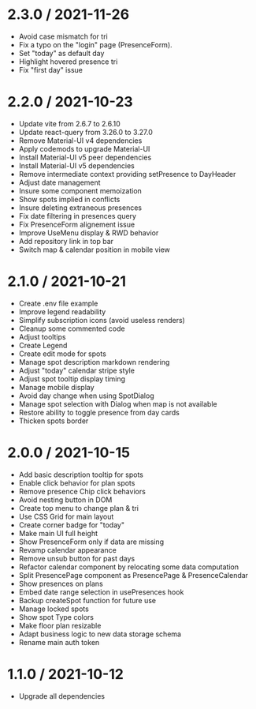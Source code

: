 
2.3.0 / 2021-11-26
==================

  * Avoid case mismatch for tri
  * Fix a typo on the "login" page (PresenceForm).
  * Set "today" as default day
  * Highlight hovered presence tri
  * Fix "first day" issue

2.2.0 / 2021-10-23
==================

  * Update vite from 2.6.7 to 2.6.10
  * Update react-query from 3.26.0 to 3.27.0
  * Remove Material-UI v4 dependencies
  * Apply codemods to upgrade Material-UI
  * Install Material-UI v5 peer dependencies
  * Install Material-UI v5 dependencies
  * Remove intermediate context providing setPresence to DayHeader
  * Adjust date management
  * Insure some component memoization
  * Show spots implied in conflicts
  * Insure deleting extraneous presences
  * Fix date filtering in presences query
  * Fix PresenceForm alignement issue
  * Improve UseMenu display & RWD behavior
  * Add repository link in top bar
  * Switch map & calendar position in mobile view

2.1.0 / 2021-10-21
==================

  * Create .env file example
  * Improve legend readability
  * Simplify subscription icons (avoid useless renders)
  * Cleanup some commented code
  * Adjust tooltips
  * Create Legend
  * Create edit mode for spots
  * Manage spot description markdown rendering
  * Adjust "today" calendar stripe style
  * Adjust spot tooltip display timing
  * Manage mobile display
  * Avoid day change when using SpotDialog
  * Manage spot selection with Dialog when map is not available
  * Restore ability to toggle presence from day cards
  * Thicken spots border

2.0.0 / 2021-10-15
==================

  * Add basic description tooltip for spots
  * Enable click behavior for plan spots
  * Remove presence Chip click behaviors
  * Avoid nesting button in DOM
  * Create top menu to change plan & tri
  * Use CSS Grid for main layout
  * Create corner badge for "today"
  * Make main UI full height
  * Show PresenceForm only if data are missing
  * Revamp calendar appearance
  * Remove unsub button for past days
  * Refactor calendar component by relocating some data computation
  * Split PresencePage component as PresencePage & PresenceCalendar
  * Show presences on plans
  * Embed date range selection in usePresences hook
  * Backup createSpot function for future use
  * Manage locked spots
  * Show spot Type colors
  * Make floor plan resizable
  * Adapt business logic to new data storage schema
  * Rename main auth token

1.1.0 / 2021-10-12
==================

  * Upgrade all dependencies
